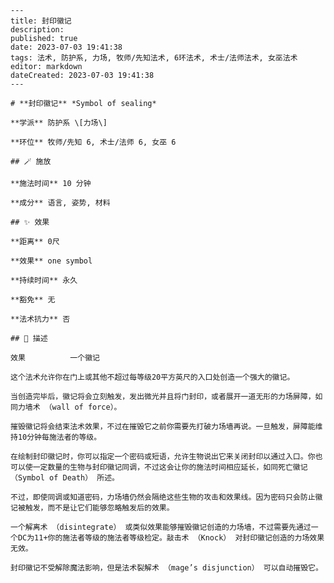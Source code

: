 
    ---
    title: 封印徽记
    description: 
    published: true
    date: 2023-07-03 19:41:38
    tags: 法术, 防护系, 力场, 牧师/先知法术, 6环法术, 术士/法师法术, 女巫法术
    editor: markdown
    dateCreated: 2023-07-03 19:41:38
    ---

    # **封印徽记** *Symbol of sealing*

    **学派** 防护系 \[力场\] 

    **环位** 牧师/先知 6, 术士/法师 6, 女巫 6

    ## 🪄 施放

    **施法时间** 10 分钟

    **成分** 语言, 姿势, 材料

    ## ✨ 效果  

    **距离** 0尺 

    **效果** one symbol 

    **持续时间** 永久 

    **豁免** 无

    **法术抗力** 否

    ## 📖 描述

    效果          一个徽记

    这个法术允许你在门上或其他不超过每等级20平方英尺的入口处创造一个强大的徽记。

    当创造完毕后，徽记将会立刻触发，发出微光并且将门封印，或者展开一道无形的力场屏障，如同力墙术 （wall of force）。

    摧毁徽记将会结束法术效果，不过在摧毁它之前你需要先打破力场墙再说。一旦触发，屏障能维持10分钟每施法者的等级。

    在绘制封印徽记时，你可以指定一个密码或短语，允许生物说出它来关闭封印以通过入口。你也可以使一定数量的生物与封印徽记同调，不过这会让你的施法时间相应延长，如同死亡徽记 （Symbol of Death） 所述。

    不过，即使同调或知道密码，力场墙仍然会隔绝这些生物的攻击和效果线。因为密码只会防止徽记被触发，而不是让它们能够忽略触发后的效果。

    一个解离术 （disintegrate） 或类似效果能够摧毁徽记创造的力场墙，不过需要先通过一个DC为11+你的施法者等级的施法者等级检定。敲击术 （Knock） 对封印徽记创造的力场效果无效。

    封印徽记不受解除魔法影响，但是法术裂解术 （mage’s disjunction） 可以自动摧毁它。
    